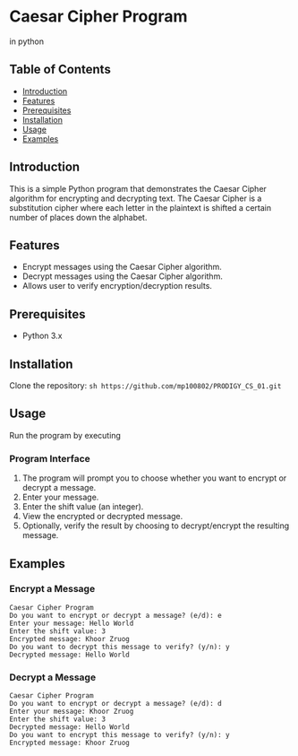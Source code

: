 # Caesar Cipher Program
in python

## Table of Contents
- [Introduction](#introduction)
- [Features](#features)
- [Prerequisites](#prerequisites)
- [Installation](#installation)
- [Usage](#usage)
- [Examples](#examples)
  

## Introduction
This is a simple Python program that demonstrates the Caesar Cipher algorithm for encrypting and decrypting text. The Caesar Cipher is a substitution cipher where each letter in the plaintext is shifted a certain number of places down the alphabet.

## Features
- Encrypt messages using the Caesar Cipher algorithm.
- Decrypt messages using the Caesar Cipher algorithm.
- Allows user to verify encryption/decryption results.

## Prerequisites
- Python 3.x

## Installation
 Clone the repository:
    ```sh
    https://github.com/mp100802/PRODIGY_CS_01.git
    ```


## Usage
Run the program by executing

### Program Interface
1. The program will prompt you to choose whether you want to encrypt or decrypt a message.
2. Enter your message.
3. Enter the shift value (an integer).
4. View the encrypted or decrypted message.
5. Optionally, verify the result by choosing to decrypt/encrypt the resulting message.

## Examples
### Encrypt a Message
```
Caesar Cipher Program
Do you want to encrypt or decrypt a message? (e/d): e
Enter your message: Hello World
Enter the shift value: 3
Encrypted message: Khoor Zruog
Do you want to decrypt this message to verify? (y/n): y
Decrypted message: Hello World
```

### Decrypt a Message
```
Caesar Cipher Program
Do you want to encrypt or decrypt a message? (e/d): d
Enter your message: Khoor Zruog
Enter the shift value: 3
Decrypted message: Hello World
Do you want to encrypt this message to verify? (y/n): y
Encrypted message: Khoor Zruog
```

